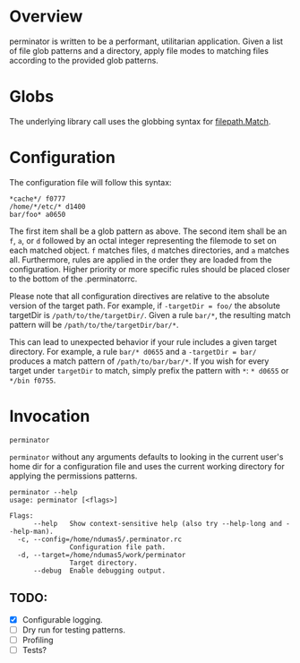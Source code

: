 # Overview
perminator is written to be a performant, utilitarian application. Given a list of file glob patterns and a directory, apply file modes to matching files according to the provided glob patterns.

# Globs
The underlying library call uses the globbing syntax for [filepath.Match](https://golang.org/pkg/path/filepath/#Match).

# Configuration
The configuration file will follow this syntax:

```
*cache*/ f0777
/home/*/etc/* d1400
bar/foo* a0650
```

The first item shall be a glob pattern as above. The second item shall be an `f`, `a`, or `d` followed by an octal integer representing the filemode to set on each matched object. `f` matches files, `d` matches directories, and `a` matches all. Furthermore, rules are applied in the order they are loaded from the configuration. Higher priority or more specific rules should be placed closer to the bottom of the .perminatorrc.

Please note that all configuration directives are relative to the absolute version of the target path. For example, if `-targetDir = foo/` the absolute targetDir is `/path/to/the/targetDir/`. Given a rule `bar/*`, the resulting match pattern will be `/path/to/the/targetDir/bar/*`.

This can lead to unexpected behavior if your rule includes a given target directory. For example, a rule `bar/* d0655` and a `-targetDir = bar/` produces a match pattern of `/path/to/bar/bar/*`. If you wish for every target under `targetDir` to match, simply prefix the pattern with `*`: `* d0655` or `*/bin f0755`.

# Invocation
```
perminator
```
`perminator` without any arguments defaults to looking in the current user's home dir for a configuration file and uses the current working directory for applying the permissions patterns.

```
perminator --help
usage: perminator [<flags>]

Flags:
      --help   Show context-sensitive help (also try --help-long and --help-man).
  -c, --config=/home/ndumas5/.perminator.rc
               Configuration file path.
  -d, --target=/home/ndumas5/work/perminator
               Target directory.
      --debug  Enable debugging output.
```

## TODO:

- [x] Configurable logging.
- [ ] Dry run for testing patterns.
- [ ] Profiling
- [ ] Tests?
